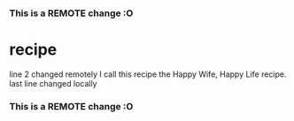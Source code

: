 ### This is a REMOTE change :O
# recipe
line 2 changed remotely
I call this recipe the Happy Wife, Happy Life recipe.
last line changed locally
### This is a REMOTE change :O
